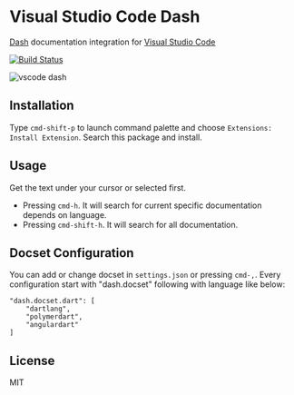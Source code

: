 # Visual Studio Code Dash

[Dash](https://kapeli.com/dash) documentation integration for [Visual Studio Code](https://code.visualstudio.com/)

[![Build Status](https://travis-ci.org/deerawan/vscode-dash.svg?branch=master)](https://travis-ci.org/deerawan/vscode-dash)

![vscode dash](https://github.com/deerawan/vscode-dash/blob/master/images/vscode-dash.gif)

## Installation
Type `cmd-shift-p` to launch command palette and choose `Extensions: Install Extension`. Search this package and install.

## Usage
Get the text under your cursor or selected first.

- Pressing `cmd-h`. It will search for current specific documentation depends on language.
- Pressing `cmd-shift-h`. It will search for all documentation.

## Docset Configuration
You can add or change docset in `settings.json` or pressing `cmd-,`.
Every configuration start with "dash.docset" following with language like below:

```
"dash.docset.dart": [
    "dartlang",
    "polymerdart",
    "angulardart"
]
```

## License
MIT
